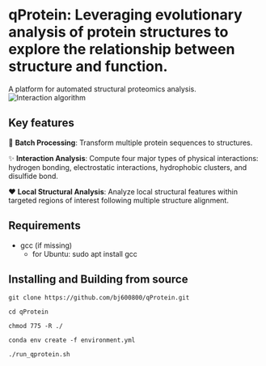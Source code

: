 # qProtein: Leveraging evolutionary analysis of protein structures to explore the relationship between structure and function.

A platform for automated structural proteomics analysis.
![Interaction algorithm]([https://raw.githubusercontent.com/bj600800/qProtein/blob/main/figure1_algorithm.tif](https://github.com/bj600800/qProtein/blob/main/figure1_algorithm.tif))
## Key features
:rocket: **Batch Processing**: Transform multiple protein sequences to structures.

:sparkles: **Interaction Analysis**: Compute four major types of physical interactions: hydrogen bonding, electrostatic interactions, hydrophobic clusters, and disulfide bond.

:heart: **Local Structural Analysis**: Analyze local structural features within targeted regions of interest following multiple structure alignment.

## Requirements
- gcc (if missing)
  - for Ubuntu: sudo apt install gcc

## Installing and Building from source

```
git clone https://github.com/bj600800/qProtein.git

cd qProtein

chmod 775 -R ./

conda env create -f environment.yml

./run_qprotein.sh
```
